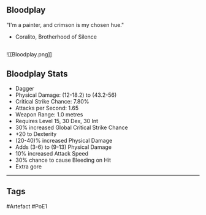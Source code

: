 ## Bloodplay
"I'm a painter, and crimson is my chosen hue."
- Coralito, Brotherhood of Silence
##
![[Bloodplay.png]]
## Bloodplay Stats
- Dagger
- Physical Damage: (12-18.2) to (43.2-56)
- Critical Strike Chance: 7.80%
- Attacks per Second: 1.65
- Weapon Range: 1.0 metres
- Requires Level 15, 30 Dex, 30 Int
- 30% increased Global Critical Strike Chance
- +20 to Dexterity
- (20-40)% increased Physical Damage
- Adds (3-6) to (9-13) Physical Damage
- 10% increased Attack Speed
- 30% chance to cause Bleeding on Hit
- Extra gore


---
## Tags
#Artefact
#PoE1